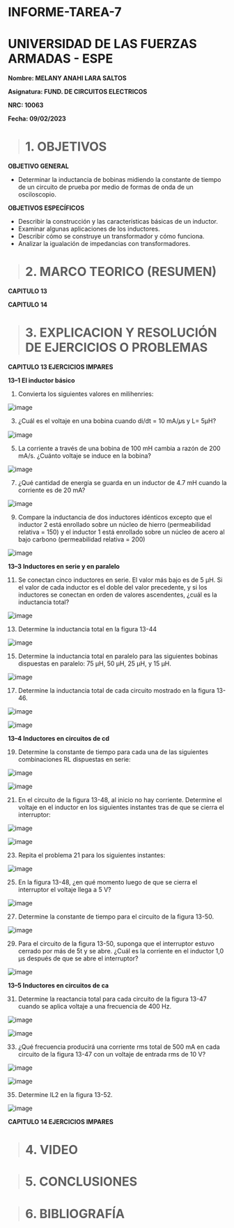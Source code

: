 # INFORME-TAREA-7

# UNIVERSIDAD DE LAS FUERZAS ARMADAS - ESPE
**Nombre: MELANY ANAHI LARA SALTOS**

**Asignatura: FUND. DE CIRCUITOS ELECTRICOS**

**NRC: 10063** 

**Fecha: 09/02/2023**

># 1. OBJETIVOS 
**OBJETIVO GENERAL**

* Determinar la inductancia de bobinas midiendo la constante de tiempo de un circuito de prueba por medio de formas de onda de un osciloscopio. 

**OBJETIVOS ESPECÍFICOS**

* Describir la construcción y las características básicas de un inductor. 
* Examinar algunas aplicaciones de los inductores. 
* Describir cómo se construye un transformador y cómo funciona. 
* Analizar la igualación de impedancias con transformadores. 

># 2. MARCO TEORICO (RESUMEN)

**CAPITULO 13**

**CAPITULO 14**

># 3. EXPLICACION Y RESOLUCIÓN DE EJERCICIOS O PROBLEMAS

**CAPITULO 13 EJERCICIOS IMPARES**

**13–1 El inductor básico**

1. Convierta los siguientes valores en milihenries: 

![image](https://user-images.githubusercontent.com/105020538/217930790-d3493755-6f0e-49a8-bc90-fc5e7166be0a.png)

3. ¿Cuál es el voltaje en una bobina cuando di/dt = 10 mA/𝜇s y L= 5μH? 

![image](https://user-images.githubusercontent.com/105020538/217930905-bc0d2590-5c11-444e-92c7-f4fc705592a5.png)

5. La corriente a través de una bobina de 100 mH cambia a razón de 200 mA/s. ¿Cuánto voltaje se induce en la bobina? 

![image](https://user-images.githubusercontent.com/105020538/217930946-3e21aa49-915c-4c2f-ac42-7d7daaea1217.png)


7. ¿Qué cantidad de energía se guarda en un inductor de 4.7 mH cuando la corriente es de 20 mA? 

![image](https://user-images.githubusercontent.com/105020538/217931012-b2a5303b-a7de-473c-855f-7cb934a911a8.png)

9. Compare la inductancia de dos inductores idénticos excepto que el inductor 2 está enrollado sobre un núcleo de hierro (permeabilidad relativa = 150) 
y el inductor 1 está enrollado sobre un núcleo de acero al bajo carbono (permeabilidad relativa = 200) 

![image](https://user-images.githubusercontent.com/105020538/217931652-ba58a9bf-8d63-407f-b20e-569fa20ef484.png)

**13–3 Inductores en serie y en paralelo**  

11. Se conectan cinco inductores en serie. El valor más bajo es de 5 μH. Si el valor de cada inductor es el doble del valor precedente, y si los inductores se conectan en orden de valores ascendentes, ¿cuál es la inductancia total? 

![image](https://user-images.githubusercontent.com/105020538/217931959-f1100f9f-a290-4ba4-8955-57334d8a07f9.png)

13. Determine la inductancia total en la figura 13-44 

![image](https://user-images.githubusercontent.com/105020538/217932127-8699cd7a-27e0-4d52-b5c6-b26a3860f8b8.png)

15. Determine la inductancia total en paralelo para las siguientes bobinas dispuestas en paralelo: 75 μH, 50 μH, 25 μH, y 15 μH. 

![image](https://user-images.githubusercontent.com/105020538/217932625-6824f8cb-f303-46b8-86e0-050da76faa01.png)

17. Determine la inductancia total de cada circuito mostrado en la figura 13-46. 

![image](https://user-images.githubusercontent.com/105020538/217932718-294b5d4a-ac3c-40b2-afce-62fc86c26e3f.png)

![image](https://user-images.githubusercontent.com/105020538/217932750-cc5d57c1-904a-4104-a37c-78c66b1218c3.png)

**13–4 Inductores en circuitos de cd**  

19. Determine la constante de tiempo para cada una de las siguientes combinaciones RL dispuestas en serie: 

![image](https://user-images.githubusercontent.com/105020538/217932917-7b65643d-9c4a-4f27-a9ad-99c4c901ef5c.png)

![image](https://user-images.githubusercontent.com/105020538/217932981-ad3b24aa-a343-41d7-86bb-eee229729747.png)

21. En el circuito de la figura 13-48, al inicio no hay corriente. Determine el voltaje en el inductor en los siguientes instantes tras de que se cierra el interruptor: 

![image](https://user-images.githubusercontent.com/105020538/217933132-2eab2143-acd5-4903-8498-7c8bb3e72898.png)

![image](https://user-images.githubusercontent.com/105020538/217933291-2f2aae7d-ddaa-4ac7-8c99-f924b635ec80.png)

23. Repita el problema 21 para los siguientes instantes: 

![image](https://user-images.githubusercontent.com/105020538/217933396-0ffeb0c3-db89-4e63-b307-66ac5ab4d939.png)

25. En la figura 13-48, ¿en qué momento luego de que se cierra el interruptor el voltaje llega a 5 V? 

![image](https://user-images.githubusercontent.com/105020538/217933544-cbce6faf-286f-4387-a4dd-201c700613f6.png)

27. Determine la constante de tiempo para el circuito de la figura 13-50. 

![image](https://user-images.githubusercontent.com/105020538/217933682-09fc65e8-2d0e-45c9-aee5-c38414857b66.png)

29. Para el circuito de la figura 13-50, suponga que el interruptor estuvo cerrado por más de 5t y se abre. ¿Cuál es la corriente en el inductor 1,0 μs después de que se abre el interruptor? 

![image](https://user-images.githubusercontent.com/105020538/217933923-882f8ec0-b580-4b89-9923-8b9379fefbb8.png)

**13–5 Inductores en circuitos de ca** 

31. Determine la reactancia total para cada circuito de la figura 13-47 cuando se aplica voltaje a una frecuencia de 400 Hz. 

![image](https://user-images.githubusercontent.com/105020538/217934106-f5dc3f12-b7d2-4e99-834e-4652ec946ec0.png)

![image](https://user-images.githubusercontent.com/105020538/217934186-3eaff9e4-ffb7-4b4a-8b2a-e92c46566a34.png)

33. ¿Qué frecuencia producirá una corriente rms total de 500 mA en cada circuito de la figura 13-47 con un voltaje de entrada rms de 10 V? 

![image](https://user-images.githubusercontent.com/105020538/217934325-c4dd49ff-6551-4623-96e0-3ca73343278b.png)

![image](https://user-images.githubusercontent.com/105020538/217934380-be67b0f7-980c-4bd9-9567-e56d6f27e6ab.png)

35. Determine IL2 en la figura 13-52. 

![image](https://user-images.githubusercontent.com/105020538/217934545-681b9115-68c4-498c-aeea-efd4f49d4773.png)

**CAPITULO 14 EJERCICIOS IMPARES** 


># 4. VIDEO

># 5. CONCLUSIONES

># 6. BIBLIOGRAFÍA


